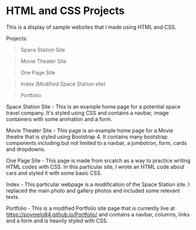 # HTML and CSS Projects
This is a display of sample websites that I made using HTML and CSS.

Projects:

> Space Station Site

> Movie Theater Site

> One Page Site

> Index (Modified Space Station site)

> Portfolio

Space Station Site - This is an example home page for a potential space travel company. 
It's styled using CSS and contains a navbar, image containers with some animation and a form.

Movie Theater Site - This page is an example home page for a Movie theatre that is
styled using Bootstrap 4. It contains many bootstrap components including but not 
limited to a navbar, a jumbotron, form, cards and dropdowns.

One Page Site - This page is made from srcatch as a way to practice writing HTML codes
with CSS. In this particular site, I wrote an HTML code about cars and styled it with
some basic CSS.

Index - This particular webpage is a modification of the Space Station site. I replaced the main
photo and gallery photos and included some relevant texts.

Portfolio - This is a modified Portfolio site page that is currently live at 
https://poymelo84.github.io/Portfolio/ and contains a navbar, columns, links and
a form and is heavily styled with CSS.




